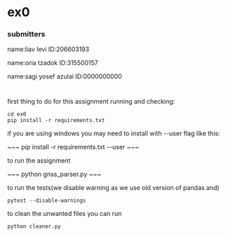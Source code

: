 
# ex0
<h3>submitters</h3>
<p>name:liav levi ID:206603193</p>
<p>name:oria tzadok ID:315500157</p>
<p>name:sagi yosef azulai ID:0000000000</p>

# 
<p> first thing to do for this assignment running and checking: </p>


~~~
cd ex0 
pip install -r requirements.txt 
~~~

<p> if you are using windows you may need to install with --user flag like this:</p>
~~~
pip install -r requirements.txt --user
~~~

<p> to run the assignment</p>
~~~
python gnss_parser.py <input_file.txt>
~~~

<p> to run the tests(we disable warning as we use old version of pandas and)</p>

~~~
pytest --disable-warnings
~~~

<p> to clean the unwanted files you can run</p>

~~~
python cleaner.py
~~~